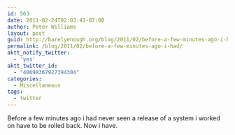 ```yaml
---
id: 563
date: 2011-02-24T02:03:41-07:00
author: Peter Williams
layout: post
guid: http://barelyenough.org/blog/2011/02/before-a-few-minutes-ago-i-had/
permalink: /blog/2011/02/before-a-few-minutes-ago-i-had/
aktt_notify_twitter:
  - 'yes'
aktt_twitter_id:
  - "40698367927394304"
categories:
  - Miscellaneous
tags:
  - twitter
---
```

Before a few minutes ago i had never seen a release of a system i worked on have to be rolled back. Now i have.